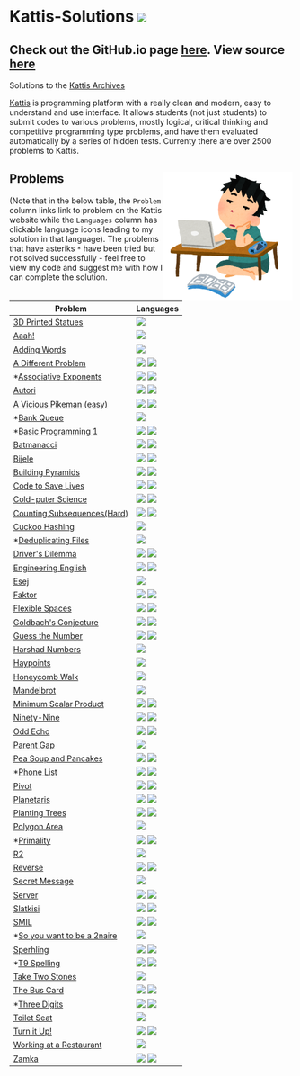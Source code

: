 # Kattis-Solutions <img src="https://ia804606.us.archive.org/23/items/medium_202201/medium.png" width="36px"/>

## Check out the GitHub.io page <a href="https://alimuhammadasad.github.io/Kattis-Solutions/" target="_blank">here</a>. View source <a href="https://github.com/AliMuhammadAsad/Kattis-Solutions" target="_blank">here</a>

Solutions to the <a href="https://open.kattis.com/">Kattis Archives</a>

<a href="https://open.kattis.com/" target="_blank">Kattis</a> is programming platform with a really clean and modern, easy to understand and use interface. It allows students (not just students) to submit codes to various problems, mostly logical, critical thinking and competitive programming type problems, and have them evaluated automatically by a series of hidden tests. Currenty there are over 2500 problems to Kattis. 

## Problems <img src="problem-coding.png" align="right" width="230"/>

(Note that in the below table, the `Problem` column links link to problem on the Kattis website while the `Languages` column has clickable language icons leading to my solution in that language). The problems that have asteriks `*` have been tried but not solved successfully - feel free to view my code and suggest me with how I can complete the solution.

| Problem | Languages |
| - | - |
| <a href="https://open.kattis.com/problems/3dprinter" target="_blank">3D Printed Statues</a> | <a href="src/3d-printed-statues.cpp"><img src="https://cdn.jsdelivr.net/npm/programming-languages-logos@0.0.3/src/cpp/cpp.svg" width="18px" /></a> |
| <a href="https://open.kattis.com/problems/aaah" target="_blank">Aaah!</a> | <a href="src/aaah.cpp"><img src="https://cdn.jsdelivr.net/npm/programming-languages-logos@0.0.3/src/cpp/cpp.svg" width="18px" /></a> |
| <a href="https://open.kattis.com/problems/addingwords" target="_blank">Adding Words</a> | <a href="src/adding-words.py"><img src="https://cdn.jsdelivr.net/npm/programming-languages-logos@0.0.3/src/python/python.svg" width="18px"/></a> |
| <a href="https://open.kattis.com/problems/different" target="_blank">A Different Problem</a> | <a href="src/a-different-problem.cpp"><img src="https://cdn.jsdelivr.net/npm/programming-languages-logos@0.0.3/src/cpp/cpp.svg" width="18px" /></a> <a href="src/a-different-problem.py"><img src="https://cdn.jsdelivr.net/npm/programming-languages-logos@0.0.3/src/python/python.svg" width="18px"/></a> |
| *<a href="https://open.kattis.com/problems/associativeexponents" target="_blank">Associative Exponents</a> | <a href="src/assoc-expo.cpp"><img src="https://cdn.jsdelivr.net/npm/programming-languages-logos@0.0.3/src/cpp/cpp.svg" width="18px" /></a> <a href="src/assoc-expo.py"><img src="https://cdn.jsdelivr.net/npm/programming-languages-logos@0.0.3/src/python/python.svg" width="18px"/></a> |
| <a href="https://open.kattis.com/problems/autori" target="_blank">Autori</a> | <a href="src/autori.cpp"><img src="https://cdn.jsdelivr.net/npm/programming-languages-logos@0.0.3/src/cpp/cpp.svg" width="18px" /></a> <a href="src/autori.py"><img src="https://cdn.jsdelivr.net/npm/programming-languages-logos@0.0.3/src/python/python.svg" width="18px"/></a> |
| <a href="https://open.kattis.com/problems/pikemaneasy" target="_blank">A Vicious Pikeman (easy)</a> | <a href="src/vicpike.cpp"><img src="https://cdn.jsdelivr.net/npm/programming-languages-logos@0.0.3/src/cpp/cpp.svg" width="18px" /></a> <a href="src/vicpike.py"><img src="https://cdn.jsdelivr.net/npm/programming-languages-logos@0.0.3/src/python/python.svg" width="18px"/></a> |
| *<a href="https://open.kattis.com/problems/bank" target="_blank">Bank Queue</a> | <a href="src/bank.py"><img src="https://cdn.jsdelivr.net/npm/programming-languages-logos@0.0.3/src/python/python.svg" width="18px"/></a> |
| *<a href="https://open.kattis.com/problems/basicprogramming1" target="_blank">Basic Programming 1</a> | <a href="src/basicpr1.cpp"><img src="https://cdn.jsdelivr.net/npm/programming-languages-logos@0.0.3/src/cpp/cpp.svg" width="18px" /></a> <a href="src/basicpr1.py"><img src="https://cdn.jsdelivr.net/npm/programming-languages-logos@0.0.3/src/python/python.svg" width="18px"/></a> |
| <a href="https://open.kattis.com/problems/batmanacci" target="_blank">Batmanacci</a> | <a href="src/batmanacci.cpp"><img src="https://cdn.jsdelivr.net/npm/programming-languages-logos@0.0.3/src/cpp/cpp.svg" width="18px" /></a> <a href="src/batmanacci.py"><img src="https://cdn.jsdelivr.net/npm/programming-languages-logos@0.0.3/src/python/python.svg" width="18px"/></a> |
| <a href="https://open.kattis.com/problems/bijele" target="_blank">Bijele</a> | <a href="src/bijele.cpp"><img src="https://cdn.jsdelivr.net/npm/programming-languages-logos@0.0.3/src/cpp/cpp.svg" width="18px" /></a> <a href="src/bijele.py"><img src="https://cdn.jsdelivr.net/npm/programming-languages-logos@0.0.3/src/python/python.svg" width="18px"/></a> |
| <a href="https://open.kattis.com/problems/pyramids" target="_blank">Building Pyramids</a> | <a href="src/buildingpyramids.cpp"><img src="https://cdn.jsdelivr.net/npm/programming-languages-logos@0.0.3/src/cpp/cpp.svg" width="18px" /></a> <a href="src/buildingpyramids.py"><img src="https://cdn.jsdelivr.net/npm/programming-languages-logos@0.0.3/src/python/python.svg" width="18px"/></a> |
| <a href="https://open.kattis.com/problems/codetosavelives" target="_blank">Code to Save Lives</a> | <a href="src/code-to-save-lives.cpp"><img src="https://cdn.jsdelivr.net/npm/programming-languages-logos@0.0.3/src/cpp/cpp.svg" width="18px" /></a> <a href="src/code-to-save-lives.py"><img src="https://cdn.jsdelivr.net/npm/programming-languages-logos@0.0.3/src/python/python.svg" width="18px"/></a> |
| <a href="https://open.kattis.com/problems/cold" target="_blank">Cold-puter Science</a> | <a href="src/cold-puter-science.cpp"><img src="https://cdn.jsdelivr.net/npm/programming-languages-logos@0.0.3/src/cpp/cpp.svg" width="18px" /></a> <a href="src/cold-puter-science.py"><img src="https://cdn.jsdelivr.net/npm/programming-languages-logos@0.0.3/src/python/python.svg" width="18px"/></a> |
| <a href="https://open.kattis.com/problems/subseqhard" target="_blank">Counting Subsequences(Hard)</a> | <a href="src/counting-subseqs-hard.cpp"><img src="https://cdn.jsdelivr.net/npm/programming-languages-logos@0.0.3/src/cpp/cpp.svg" width="18px" /></a> <a href="src/counting-subseqs-hard.py"><img src="https://cdn.jsdelivr.net/npm/programming-languages-logos@0.0.3/src/python/python.svg" width="18px"/></a> |
| <a href="https://open.kattis.com/problems/cuckoo" target="_blank">Cuckoo Hashing</a> | <a href="src/cuckoo-hashing.cpp"><img src="https://cdn.jsdelivr.net/npm/programming-languages-logos@0.0.3/src/cpp/cpp.svg" width="18px" /></a> |
| *<a href="https://open.kattis.com/problems/deduplicatingfiles" target="_blank">Deduplicating Files</a> | <a href="src/baylor_w1.py"><img src="https://cdn.jsdelivr.net/npm/programming-languages-logos@0.0.3/src/python/python.svg" width="18px"/></a> |
| <a href="https://open.kattis.com/problems/driversdilemma" target="_blank">Driver's Dilemma</a> | <a href="src/driverdilemma.cpp"><img src="https://cdn.jsdelivr.net/npm/programming-languages-logos@0.0.3/src/cpp/cpp.svg" width="18px" /></a> <a href="src/driverdilemma.py"><img src="https://cdn.jsdelivr.net/npm/programming-languages-logos@0.0.3/src/python/python.svg" width="18px"/></a> |
| <a href="https://open.kattis.com/problems/engineeringenglish" target="_blank">Engineering English</a> | <a href="src/engineeringenglish.cpp"><img src="https://cdn.jsdelivr.net/npm/programming-languages-logos@0.0.3/src/cpp/cpp.svg" width="18px" /></a> <a href="src/engineeringenglish.py"><img src="https://cdn.jsdelivr.net/npm/programming-languages-logos@0.0.3/src/python/python.svg" width="18px"/></a> |
| <a href="https://open.kattis.com/problems/esej" target="_blank">Esej</a> | <a href="src/esej.cpp"><img src="https://cdn.jsdelivr.net/npm/programming-languages-logos@0.0.3/src/cpp/cpp.svg" width="18px" /></a> |
| <a href="https://open.kattis.com/problems/faktor" target="_blank">Faktor</a> | <a href="src/faktor.cpp"><img src="https://cdn.jsdelivr.net/npm/programming-languages-logos@0.0.3/src/cpp/cpp.svg" width="18px" /></a> <a href="src/faktor.py"><img src="https://cdn.jsdelivr.net/npm/programming-languages-logos@0.0.3/src/python/python.svg" width="18px"/></a> |
| <a href="https://open.kattis.com/problems/flexible" target="_blank">Flexible Spaces</a> | <a href="src/flexible-space.cpp"><img src="https://cdn.jsdelivr.net/npm/programming-languages-logos@0.0.3/src/cpp/cpp.svg" width="18px" /></a> <a href="src/flexible-space.py"><img src="https://cdn.jsdelivr.net/npm/programming-languages-logos@0.0.3/src/python/python.svg" width="18px"/></a> |
| <a href="https://open.kattis.com/problems/goldbach2" target="_blank">Goldbach's Conjecture</a> | <a href="src/goldbach.cpp"><img src="https://cdn.jsdelivr.net/npm/programming-languages-logos@0.0.3/src/cpp/cpp.svg" width="18px" /></a> <a href="src/goldbach.py"><img src="https://cdn.jsdelivr.net/npm/programming-languages-logos@0.0.3/src/python/python.svg" width="18px"/></a> |
| <a href="https://open.kattis.com/problems/guess" target="_blank">Guess the Number</a> | <a href="src/guessnumber.cpp"><img src="https://cdn.jsdelivr.net/npm/programming-languages-logos@0.0.3/src/cpp/cpp.svg" width="18px" /></a> <a href="src/guessnumber.py"><img src="https://cdn.jsdelivr.net/npm/programming-languages-logos@0.0.3/src/python/python.svg" width="18px"/></a> |
| <a href="https://open.kattis.com/problems/harshadnumbers" target="_blank">Harshad Numbers</a> | <a href="src/harshad.py"><img src="https://cdn.jsdelivr.net/npm/programming-languages-logos@0.0.3/src/python/python.svg" width="18px"/></a> |
| <a href="https://open.kattis.com/problems/haypoints" target="_blank">Haypoints</a> | <a href="src/haypoints.py"><img src="https://cdn.jsdelivr.net/npm/programming-languages-logos@0.0.3/src/python/python.svg" width="18px"/></a> |
| <a href="https://open.kattis.com/problems/honey" target="_blank">Honeycomb Walk</a> | <a href="src/honeycomb-walk.cpp"><img src="https://cdn.jsdelivr.net/npm/programming-languages-logos@0.0.3/src/cpp/cpp.svg" width="18px" /></a> |
| <a href="https://open.kattis.com/problems/mandelbrot" target="_blank">Mandelbrot</a> | <a href="src/mandelbrot.py"><img src="https://cdn.jsdelivr.net/npm/programming-languages-logos@0.0.3/src/python/python.svg" width="18px"/></a> |
| <a href="https://open.kattis.com/problems/minimumscalar" target="_blank">Minimum Scalar Product</a> | <a href="src/minimumscalar.cpp"><img src="https://cdn.jsdelivr.net/npm/programming-languages-logos@0.0.3/src/cpp/cpp.svg" width="18px" /></a> <a href="src/minimumscalar.py"><img src="https://cdn.jsdelivr.net/npm/programming-languages-logos@0.0.3/src/python/python.svg" width="18px"/></a> |
| <a href="https://open.kattis.com/problems/ninetynine" target="_blank">Ninety-Nine</a> | <a href="src/ninety-nine.cpp"><img src="https://cdn.jsdelivr.net/npm/programming-languages-logos@0.0.3/src/cpp/cpp.svg" width="18px" /></a> <a href="src/ninety-nine.py"><img src="https://cdn.jsdelivr.net/npm/programming-languages-logos@0.0.3/src/python/python.svg" width="18px"/></a> |
| <a href="https://open.kattis.com/problems/oddecho" target="_blank">Odd Echo</a> | <a href="src/oddecho.cpp"><img src="https://cdn.jsdelivr.net/npm/programming-languages-logos@0.0.3/src/cpp/cpp.svg" width="18px" /></a> <a href="src/oddecho.py"><img src="https://cdn.jsdelivr.net/npm/programming-languages-logos@0.0.3/src/python/python.svg" width="18px"/></a> |
| <a href="https://open.kattis.com/problems/parentgap" target="_blank">Parent Gap</a> | <a href="src/parentgap.py"><img src="https://cdn.jsdelivr.net/npm/programming-languages-logos@0.0.3/src/python/python.svg" width="18px"/></a> |
| <a href="https://open.kattis.com/problems/peasoup" target="_blank">Pea Soup and Pancakes</a> | <a href="src/peasoup.cpp"><img src="https://cdn.jsdelivr.net/npm/programming-languages-logos@0.0.3/src/cpp/cpp.svg" width="18px" /></a> <a href="src/peasoup.py"><img src="https://cdn.jsdelivr.net/npm/programming-languages-logos@0.0.3/src/python/python.svg" width="18px"/></a> |
| *<a href="https://open.kattis.com/problems/phonelist" target="_blank">Phone List</a> | <a href="src/phonelist.cpp"><img src="https://cdn.jsdelivr.net/npm/programming-languages-logos@0.0.3/src/cpp/cpp.svg" width="18px" /></a> <a href="src/phonelist.py"><img src="https://cdn.jsdelivr.net/npm/programming-languages-logos@0.0.3/src/python/python.svg" width="18px"/></a> |
| <a href="https://open.kattis.com/problems/pivot" target="_blank">Pivot</a> | <a href="src/pivot.cpp"><img src="https://cdn.jsdelivr.net/npm/programming-languages-logos@0.0.3/src/cpp/cpp.svg" width="18px" /></a> <a href="src/pivot.py"><img src="https://cdn.jsdelivr.net/npm/programming-languages-logos@0.0.3/src/python/python.svg" width="18px"/></a> |
| <a href="https://open.kattis.com/problems/planetaris" target="_blank">Planetaris</a> | <a href="src/planetaris.cpp"><img src="https://cdn.jsdelivr.net/npm/programming-languages-logos@0.0.3/src/cpp/cpp.svg" width="18px" /></a> <a href="src/planetaris.py"><img src="https://cdn.jsdelivr.net/npm/programming-languages-logos@0.0.3/src/python/python.svg" width="18px"/></a> |
| <a href="https://open.kattis.com/problems/plantingtrees" target="_blank">Planting Trees</a> | <a href="src/plantingtrees.cpp"><img src="https://cdn.jsdelivr.net/npm/programming-languages-logos@0.0.3/src/cpp/cpp.svg" width="18px" /></a> <a href="src/plantingtrees.py"><img src="https://cdn.jsdelivr.net/npm/programming-languages-logos@0.0.3/src/python/python.svg" width="18px"/></a> |
| <a href="https://open.kattis.com/problems/polygonarea" target="_blank">Polygon Area</a> | <a href="src/polygon-area.py"><img src="https://cdn.jsdelivr.net/npm/programming-languages-logos@0.0.3/src/python/python.svg" width="18px" /></a> |
| *<a href="https://open.kattis.com/problems/primality" target="_blank">Primality</a> | <a href="src/primality.cpp"><img src="https://cdn.jsdelivr.net/npm/programming-languages-logos@0.0.3/src/cpp/cpp.svg" width="18px" /></a> <a href="src/primality.py"><img src="https://cdn.jsdelivr.net/npm/programming-languages-logos@0.0.3/src/python/python.svg" width="18px"/></a> |
| <a href="https://open.kattis.com/problems/r2" target="_blank">R2</a> | <a href="src/r2.cpp"><img src="https://cdn.jsdelivr.net/npm/programming-languages-logos@0.0.3/src/cpp/cpp.svg" width="18px" /></a> |
| <a href="https://open.kattis.com/problems/reverse" target="_blank">Reverse</a> | <a href="src/reverse.cpp"><img src="https://cdn.jsdelivr.net/npm/programming-languages-logos@0.0.3/src/cpp/cpp.svg" width="18px" /></a> <a href="src/reverse.py"><img src="https://cdn.jsdelivr.net/npm/programming-languages-logos@0.0.3/src/python/python.svg" width="18px"/></a> |
| <a href="https://open.kattis.com/problems/secretmessage" target="_blank">Secret Message</a> | <a href="src/secret-message.py"><img src="https://cdn.jsdelivr.net/npm/programming-languages-logos@0.0.3/src/python/python.svg" width="18px"/></a> |
| <a href="https://open.kattis.com/problems/server" target="_blank">Server</a> | <a href="src/server.cpp"><img src="https://cdn.jsdelivr.net/npm/programming-languages-logos@0.0.3/src/cpp/cpp.svg" width="18px" /></a> <a href="src/server.py"><img src="https://cdn.jsdelivr.net/npm/programming-languages-logos@0.0.3/src/python/python.svg" width="18px"/></a> |
| <a href="https://open.kattis.com/problems/slatkisi" target="_blank">Slatkisi</a> | <a href="src/slatkisi.cpp"><img src="https://cdn.jsdelivr.net/npm/programming-languages-logos@0.0.3/src/cpp/cpp.svg" width="18px" /></a> <a href="src/slatkisi.py"><img src="https://cdn.jsdelivr.net/npm/programming-languages-logos@0.0.3/src/python/python.svg" width="18px"/></a> |
| <a href="https://open.kattis.com/problems/smil" target="_blank">SMIL</a> | <a href="src/SMIL.cpp"><img src="https://cdn.jsdelivr.net/npm/programming-languages-logos@0.0.3/src/cpp/cpp.svg" width="18px" /></a> <a href="src/SMIL.py"><img src="https://cdn.jsdelivr.net/npm/programming-languages-logos@0.0.3/src/python/python.svg" width="18px"/></a> |
| *<a href="https://open.kattis.com/problems/2naire" target="_blank">So you want to be a 2naire</a> | <a href="src/2naire.py"><img src="https://cdn.jsdelivr.net/npm/programming-languages-logos@0.0.3/src/python/python.svg" width="18px"/></a> |
| <a href="https://open.kattis.com/problems/spehrling" target="_blank">Sperhling</a> | <a href="src/sperhling.cpp"><img src="https://cdn.jsdelivr.net/npm/programming-languages-logos@0.0.3/src/cpp/cpp.svg" width="18px" /></a> <a href="src/sperhling.py"><img src="https://cdn.jsdelivr.net/npm/programming-languages-logos@0.0.3/src/python/python.svg" width="18px"/></a> |
| *<a href="https://nus.kattis.com/courses/CS2040/CS2040_S2_AY2223/assignments/njzfit/problems/t9spelling" target="_blank">T9 Spelling</a> | <a href="src/t9spelling.cpp"><img src="https://cdn.jsdelivr.net/npm/programming-languages-logos@0.0.3/src/cpp/cpp.svg" width="18px" /></a> <a href="src/t9spelling.py"><img src="https://cdn.jsdelivr.net/npm/programming-languages-logos@0.0.3/src/python/python.svg" width="18px"/></a> |
| <a href="https://open.kattis.com/problems/twostones" target="_blank">Take Two Stones</a> | <a href="src/taketwostones.cpp"><img src="https://cdn.jsdelivr.net/npm/programming-languages-logos@0.0.3/src/cpp/cpp.svg" width="18px" /></a> |
| <a href="https://open.kattis.com/problems/busskortet" target="_blank">The Bus Card</a> | <a href="src/thebuscard.cpp"><img src="https://cdn.jsdelivr.net/npm/programming-languages-logos@0.0.3/src/cpp/cpp.svg" width="18px" /></a> <a href="src/thebuscard.py"><img src="https://cdn.jsdelivr.net/npm/programming-languages-logos@0.0.3/src/python/python.svg" width="18px"/></a> |
| *<a href="https://open.kattis.com/problems/threedigits" target="_blank">Three Digits</a> | <a href="src/threedigits.cpp"><img src="https://cdn.jsdelivr.net/npm/programming-languages-logos@0.0.3/src/cpp/cpp.svg" width="18px" /></a> <a href="src/threedigits.py"><img src="https://cdn.jsdelivr.net/npm/programming-languages-logos@0.0.3/src/python/python.svg" width="18px"/></a> |
| <a href="https://open.kattis.com/problems/toilet" target="_blank">Toilet Seat</a> | <a href="src/toiletseat.cpp"><img src="https://cdn.jsdelivr.net/npm/programming-languages-logos@0.0.3/src/cpp/cpp.svg" width="18px" /></a> |
| <a href="https://open.kattis.com/problems/skruop" target="_blank">Turn it Up!</a> | <a href="src/skruop.cpp"><img src="https://cdn.jsdelivr.net/npm/programming-languages-logos@0.0.3/src/cpp/cpp.svg" width="18px" /></a> <a href="src/skruop.py"><img src="https://cdn.jsdelivr.net/npm/programming-languages-logos@0.0.3/src/python/python.svg" width="18px"/></a> |
| <a href="https://open.kattis.com/problems/restaurant" target="_blank">Working at a Restaurant</a> | <a href="src/working-at-a-rest.java"><img src="https://cdn.jsdelivr.net/npm/programming-languages-logos@0.0.3/src/java/java.png" width="18px" /></a> |
| <a href="https://open.kattis.com/problems/zamka" target="_blank">Zamka</a> | <a href="src/zamka.cpp"><img src="https://cdn.jsdelivr.net/npm/programming-languages-logos@0.0.3/src/cpp/cpp.svg" width="18px" /></a> <a href="src/zamka.py"><img src="https://cdn.jsdelivr.net/npm/programming-languages-logos@0.0.3/src/python/python.svg" width="18px"/></a> |

<!--
<a href=""><img src="https://cdn.jsdelivr.net/npm/programming-languages-logos@0.0.3/src/cpp/cpp.svg" width="18px" /></a> <a href=""><img src="https://cdn.jsdelivr.net/npm/programming-languages-logos@0.0.3/src/python/python.svg" width="18px"/></a>

| []() |  |
-->